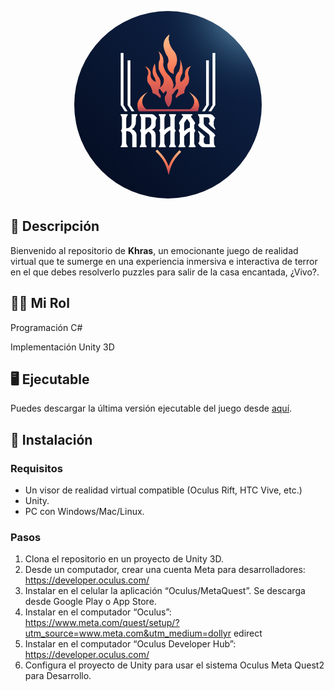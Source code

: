 <p align="center">
  <img src="https://github.com/Valuv/Khras/blob/main/Imagenes/Khraslogo.jpeg" alt="Khras Logo" width="300" style="border-radius: 50%;" />
</p>

## 📖 Descripción
Bienvenido al repositorio de **Khras**, un emocionante juego de realidad virtual que te sumerge en una experiencia inmersiva e interactiva de terror en el que debes resolverlo puzzles para salir de la casa encantada, ¿Vivo?.

## 👨‍💻 Mi Rol
Programación C#
</p> Implementación Unity 3D

## 🖥️ Ejecutable
Puedes descargar la última versión ejecutable del juego desde [aquí](https://github.com/Valuv/Khras/releases/download/videogame/Khras.apk).

## 🚀 Instalación
### Requisitos
- Un visor de realidad virtual compatible (Oculus Rift, HTC Vive, etc.)
- Unity.
- PC con Windows/Mac/Linux.


### Pasos
1. Clona el repositorio en un proyecto de Unity 3D.
2. Desde un computador, crear una cuenta Meta para desarrolladores:
https://developer.oculus.com/
3. Instalar en el celular la aplicación “Oculus/MetaQuest”. Se descarga desde Google Play o
App Store.
4. Instalar en el computador “Oculus”:
https://www.meta.com/quest/setup/?utm_source=www.meta.com&utm_medium=dollyr
edirect
5. Instalar en el computador “Oculus Developer Hub”: https://developer.oculus.com/
6. Configura el proyecto de Unity para usar el sistema Oculus Meta Quest2 para Desarrollo. 
 
